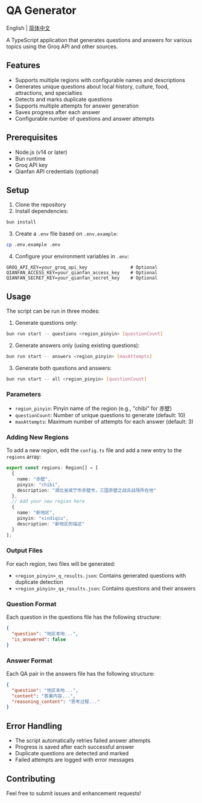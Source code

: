 # QA Generator

English | [简体中文](README.zh-CN.md)

A TypeScript application that generates questions and answers for various topics using the Groq API and other sources.

## Features

- Supports multiple regions with configurable names and descriptions
- Generates unique questions about local history, culture, food, attractions, and specialties
- Detects and marks duplicate questions
- Supports multiple attempts for answer generation
- Saves progress after each answer
- Configurable number of questions and answer attempts

## Prerequisites

- Node.js (v14 or later)
- Bun runtime
- Groq API key
- Qianfan API credentials (optional)

## Setup

1. Clone the repository
2. Install dependencies:
```bash
bun install
```
3. Create a `.env` file based on `.env.example`:
```bash
cp .env.example .env
```
4. Configure your environment variables in `.env`:
```
GROQ_API_KEY=your_groq_api_key                # Optional
QIANFAN_ACCESS_KEY=your_qianfan_access_key    # Optional
QIANFAN_SECRET_KEY=your_qianfan_secret_key    # Optional
```

## Usage

The script can be run in three modes:

1. Generate questions only:
```bash
bun run start -- questions <region_pinyin> [questionCount]
```

2. Generate answers only (using existing questions):
```bash
bun run start -- answers <region_pinyin> [maxAttempts]
```

3. Generate both questions and answers:
```bash
bun run start -- all <region_pinyin> [questionCount]
```

### Parameters

- `region_pinyin`: Pinyin name of the region (e.g., "chibi" for 赤壁)
- `questionCount`: Number of unique questions to generate (default: 10)
- `maxAttempts`: Maximum number of attempts for each answer (default: 3)

### Adding New Regions

To add a new region, edit the `config.ts` file and add a new entry to the `regions` array:

```typescript
export const regions: Region[] = [
  {
    name: "赤壁",
    pinyin: "chibi",
    description: "湖北省咸宁市赤壁市，三国赤壁之战古战场所在地"
  },
  // Add your new region here
  {
    name: "新地区",
    pinyin: "xindiqiu",
    description: "新地区的描述"
  }
];
```

### Output Files

For each region, two files will be generated:

- `<region_pinyin>_q_results.json`: Contains generated questions with duplicate detection
- `<region_pinyin>_qa_results.json`: Contains questions and their answers

### Question Format

Each question in the questions file has the following structure:
```json
{
  "question": "地区本地...",
  "is_answered": false
}
```

### Answer Format

Each QA pair in the answers file has the following structure:
```json
{
  "question": "地区本地...",
  "content": "答案内容...",
  "reasoning_content": "思考过程..."
}
```

## Error Handling

- The script automatically retries failed answer attempts
- Progress is saved after each successful answer
- Duplicate questions are detected and marked
- Failed attempts are logged with error messages

## Contributing

Feel free to submit issues and enhancement requests!
